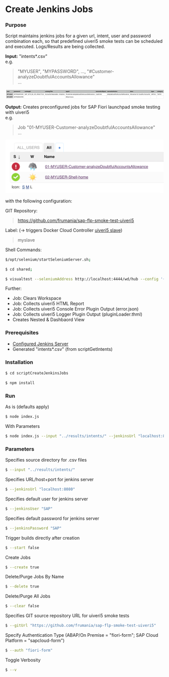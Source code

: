 # Create Jenkins Jobs

### Purpose

Script maintains jenkins jobs for a given url, intent, user and password combination each, so that predefined uiveri5 smoke tests can be scheduled and executed. Logs/Results are being collected.

**Input:** "intents*.csv"  
e.g.  
> "MYUSER", "MYPASSWORD", ..., "#Customer-analyzeDoubtfulAccountsAllowance"  
> ...

![Intents](https://github.com/frumania/sap-flp-smoke-test-uiveri5/blob/master/docs/img/intents.png)

**Output:** Creates preconfigured jobs for SAP Fiori launchpad smoke testing with uiveri5  
e.g.  
> Job "01-MYUSER-Customer-analyzeDoubtfulAccountsAllowance"  
> ...

![Jobs](https://github.com/frumania/sap-flp-smoke-test-uiveri5/blob/master/docs/img/jobs.png)

with the following configuration:

GIT Repository: 
> https://github.com/frumania/sap-flp-smoke-test-uiveri5

Label: (-> triggers Docker Cloud Controller [uiveri5 slave](https://hub.docker.com/r/frumania/uiveri5-base/))
> myslave

Shell Commands:
```bash  
$/opt/selenium/startSeleniumServer.sh;  
```
```bash
$ cd shared;  
```
```bash
$ visualtest --seleniumAddress http://localhost:4444/wd/hub --config '{"auth":{"sapcloud-form":{"user":"MYUSER","pass":"MYPASSWORD"}},"baseUrl":"https://...","intent":"#Customer-analyzeDoubtfulAccountsAllowance","specs":"specs/app.spec.js"}'
```

Further:  
* Job: Clears Workspace
* Job: Collects uiveri5 HTML Report
* Job: Collects uiveri5 Console Error Plugin Output (error.json)
* Job: Collects uiveri5 Logger Plugin Output (pluginLoader.thml)
* Creates Nested & Dashbaord View

### Prerequisites

* [Configured Jenkins Server](https://hub.docker.com/r/frumania/docker-jenkins-preconf/)
* Generated "intents*.csv" (from scriptGetIntents)

### Installation

```bash
$ cd scriptCreateJenkinsJobs
```

```bash
$ npm install
```

### Run

As is (defaults apply)
```bash  
$ node index.js
```

With Parameters  
```bash
$ node index.js --input "../results/intents/" --jenkinsUrl "localhost:8080" --jenkinsUser "SAP" --jenkinsPassword "SAP" --gitUrl "https://github.com/frumania/sap-flp-smoke-test-uiveri5" --delete false --auth "sapcloud-form" --create false --start true --clear false --v
```

### Parameters

Specifies source directory for .csv files
```bash 
$ --input "../results/intents/"
```

Specifies URL/host+port for jenkins server  
```bash 
$ --jenkinsUrl "localhost:8080"
```

Specifies default user for jenkins server  
```bash 
$ --jenkinsUser "SAP"
```

Specifies default password for jenkins server  
```bash 
$ --jenkinsPassword "SAP"
```

Trigger builds directly after creation  
```bash 
$ --start false
```

Create Jobs  
```bash
$ --create true
```

Delete/Purge Jobs By Name
```bash 
$ --delete true
```

Delete/Purge All Jobs   
```bash 
$ --clear false
```

Specifies GIT source repository URL for uiveri5 smoke tests  
```bash 
$ --gitUrl "https://github.com/frumania/sap-flp-smoke-test-uiveri5"
```

Specify Authentication Type (ABAP/On Premise = "fiori-form"; SAP Cloud Platform = "sapcloud-form")  
```bash 
$ --auth "fiori-form"
```

Toggle Verbosity
```bash 
$ --v
```